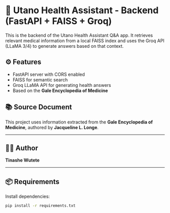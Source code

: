 # 🧠 Utano Health Assistant - Backend (FastAPI + FAISS + Groq)

This is the backend of the Utano Health Assistant Q&A app. It retrieves relevant medical information from a local FAISS index and uses the Groq API (LLaMA 3/4) to generate answers based on that context.

## ⚙️ Features
- FastAPI server with CORS enabled
- FAISS for semantic search
- Groq LLaMA API for generating health answers
- Based on the **Gale Encyclopedia of Medicine**

## 📚 Source Document
This project uses information extracted from the **Gale Encyclopedia of Medicine**, authored by **Jacqueline L. Longe**.

---

## 🧑‍💻 Author
**Tinashe Wutete**

---

## 📦 Requirements

Install dependencies:
```bash
pip install -r requirements.txt
